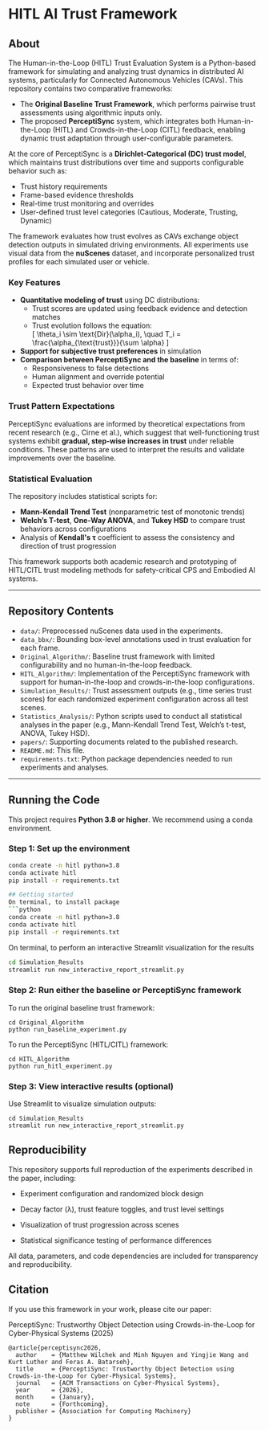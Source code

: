 # HITL AI Trust Framework

## About

The Human-in-the-Loop (HITL) Trust Evaluation System is a Python-based framework for simulating and analyzing trust dynamics in distributed AI systems, particularly for Connected Autonomous Vehicles (CAVs). This repository contains two comparative frameworks:

- The **Original Baseline Trust Framework**, which performs pairwise trust assessments using algorithmic inputs only.
- The proposed **PerceptiSync** system, which integrates both Human-in-the-Loop (HITL) and Crowds-in-the-Loop (CITL) feedback, enabling dynamic trust adaptation through user-configurable parameters.

At the core of PerceptiSync is a **Dirichlet-Categorical (DC) trust model**, which maintains trust distributions over time and supports configurable behavior such as:
- Trust history requirements
- Frame-based evidence thresholds
- Real-time trust monitoring and overrides
- User-defined trust level categories (Cautious, Moderate, Trusting, Dynamic)

The framework evaluates how trust evolves as CAVs exchange object detection outputs in simulated driving environments. All experiments use visual data from the **nuScenes** dataset, and incorporate personalized trust profiles for each simulated user or vehicle.

### Key Features
- **Quantitative modeling of trust** using DC distributions:
  - Trust scores are updated using feedback evidence and detection matches
  - Trust evolution follows the equation:  
    \[
    \theta_i \sim \text{Dir}(\alpha_i), \quad T_i = \frac{\alpha_{\text{trust}}}{\sum \alpha}
    \]
- **Support for subjective trust preferences** in simulation
- **Comparison between PerceptiSync and the baseline** in terms of:
  - Responsiveness to false detections
  - Human alignment and override potential
  - Expected trust behavior over time

### Trust Pattern Expectations

PerceptiSync evaluations are informed by theoretical expectations from recent research (e.g., Cirne et al.), which suggest that well-functioning trust systems exhibit **gradual, step-wise increases in trust** under reliable conditions. These patterns are used to interpret the results and validate improvements over the baseline.

### Statistical Evaluation

The repository includes statistical scripts for:
- **Mann-Kendall Trend Test** (nonparametric test of monotonic trends)
- **Welch’s T-test**, **One-Way ANOVA**, and **Tukey HSD** to compare trust behaviors across configurations
- Analysis of **Kendall's τ** coefficient to assess the consistency and direction of trust progression

This framework supports both academic research and prototyping of HITL/CITL trust modeling methods for safety-critical CPS and Embodied AI systems.

---

## Repository Contents

- `data/`: Preprocessed nuScenes data used in the experiments.
- `data_bbx/`: Bounding box-level annotations used in trust evaluation for each frame.
- `Original_Algorithm/`: Baseline trust framework with limited configurability and no human-in-the-loop feedback.
- `HITL_Algorithm/`: Implementation of the PerceptiSync framework with support for human-in-the-loop and crowds-in-the-loop configurations.
- `Simulation_Results/`: Trust assessment outputs (e.g., time series trust scores) for each randomized experiment configuration across all test scenes.
- `Statistics_Analysis/`: Python scripts used to conduct all statistical analyses in the paper (e.g., Mann-Kendall Trend Test, Welch’s t-test, ANOVA, Tukey HSD).
- `papers/`: Supporting documents related to the published research.
- `README.md`: This file.
- `requirements.txt`: Python package dependencies needed to run experiments and analyses.

---

## Running the Code

This project requires **Python 3.8 or higher**. We recommend using a conda environment.

### Step 1: Set up the environment
```bash
conda create -n hitl python=3.8
conda activate hitl
pip install -r requirements.txt

## Getting started
On terminal, to install package
```python
conda create -n hitl python=3.8
conda activate hitl
pip install -r requirements.txt
```

On terminal, to perform an interactive Streamlit visualization for the results
```sh
cd Simulation_Results
streamlit run new_interactive_report_streamlit.py
```

### Step 2: Run either the baseline or PerceptiSync framework

To run the original baseline trust framework:

```
cd Original_Algorithm
python run_baseline_experiment.py
```

To run the PerceptiSync (HITL/CITL) framework:

```
cd HITL_Algorithm
python run_hitl_experiment.py
```
### Step 3: View interactive results (optional)

Use Streamlit to visualize simulation outputs:

```
cd Simulation_Results
streamlit run new_interactive_report_streamlit.py
```

## Reproducibility

This repository supports full reproduction of the experiments described in the paper, including:

- Experiment configuration and randomized block design

- Decay factor (λ), trust feature toggles, and trust level settings

- Visualization of trust progression across scenes

- Statistical significance testing of performance differences

All data, parameters, and code dependencies are included for transparency and reproducibility.

## Citation
If you use this framework in your work, please cite our paper:

PerceptiSync: Trustworthy Object Detection using Crowds-in-the-Loop for Cyber-Physical Systems (2025)
```
@article{perceptisync2026,
  author    = {Matthew Wilchek and Minh Nguyen and Yingjie Wang and Kurt Luther and Feras A. Batarseh},
  title     = {PerceptiSync: Trustworthy Object Detection using Crowds-in-the-Loop for Cyber-Physical Systems},
  journal   = {ACM Transactions on Cyber-Physical Systems},
  year      = {2026},
  month     = {January},
  note      = {Forthcoming},
  publisher = {Association for Computing Machinery}
}
```


